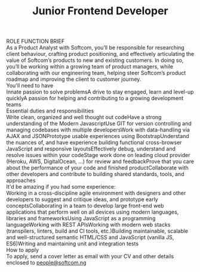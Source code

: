 ---
title:              Junior Frontend Developer
location:           Lagos
department:         Engineering
subunit:            Frontend
featured_image:     https://res.cloudinary.com/softcomux/image/upload/v1533751166/sfc/headers/openings-header.jpg
image_description:
body: |-
    #### ROLE FUNCTION BRIEF

    As a Product Analyst with Softcom, you’ll be responsible for researching client behaviour, crafting product positioning, and effectively articulating the value of Softcom’s products to new and existing customers. In doing so, you’ll be working within a growing team of product managers, while collaborating with our engineering team, helping steer Softcom’s product roadmap and improving the client to customer journey.

    #### You'll need to have
    - Innate passion to solve problems
    - A drive to stay engaged, learn and level-up quickly
    - A passion for helping and contributing to a growing development teams


    #### Essential duties and responsibilities
    1. Write clean, organized and well thought out code
    2. Have a strong understanding of the Modern Javascript
    3. Use GIT for version controlling and managing codebases with multiple developers
    4. Work with data-handling via AJAX and JSON
    5. Prototype usable experiences using Bootstrap
    6. Understand the nuances of, and have experience building functional cross-browser JavaScript and responsive layouts
    7. Effectively debug, understand and resolve issues within your code
    8. Stage work done on leading cloud provider (Heroku, AWS, DigitalOcean, …) for review and feedback
    9. Prove that you care about the performance of your code and finished product
    10. Collaborate with other developers and contribute to building shared standards, tools, and approaches
    
    #### It'd be amazing if you had some experience:
    - Working in a cross-discipline agile environment with designers and other developers to suggest and critique ideas, and prototype early concepts
    - Collaborating in a team to develop large front-end web applications that perform well on all devices using modern languages, libraries and frameworks
    - Using JavaScript as a programming language
    - Working with REST APIs
    - Working with modern web stacks (transpilers, linters, build and CI tools, etc.)
    - Building maintainable, scalable and well-structured semantic HTML/CSS and JavaScript (vanilla JS, ES6)
    - Writing and maintaining unit and integration tests

    #### How to apply
    To apply, send a cover letter as email with your CV and other details enclosed to [people@softcom.ng](//mailto:people@softcom.ng)
---